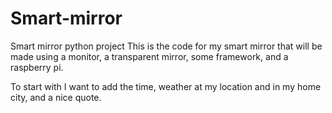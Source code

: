 # Smart-mirror
Smart mirror python project
This is the code for my smart mirror that will be made using a monitor, a transparent mirror, some framework, and a raspberry pi.

To start with I want to add the time, weather at my location and in my home city, and a nice quote.
